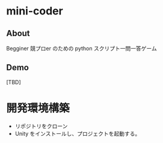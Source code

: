 # mini-coder
## About
Begginer 競プロer のための python スクリプト一問一答ゲーム

## Demo
[TBD]

# 開発環境構築
- リポジトリをクローン
- Unity をインストールし、プロジェクトを起動する。

